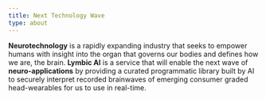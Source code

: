 ```yaml
---
title: Next Technology Wave
type: about
---
```


**Neurotechnology** is a rapidly expanding industry that seeks to empower humans with insight into the organ that governs our bodies and defines how we are, the brain. **Lymbic AI** is a service that will enable the next wave of **neuro-applications** by providing a curated programmatic library built by AI to securely interpret recorded brainwaves of emerging consumer graded head-wearables for us to use in real-time.
